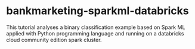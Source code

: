 # bankmarketing-sparkml-databricks
This tutorial analyses a binary classification example based on Spark ML applied with Python programming language and running on a databricks cloud community edition spark cluster.
